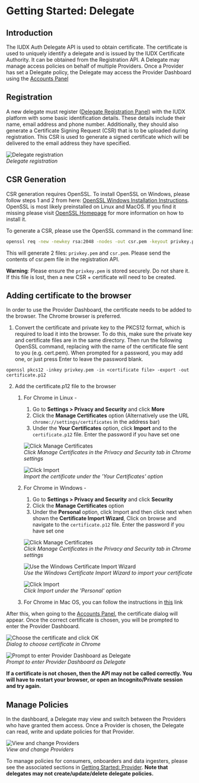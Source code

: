 # Getting Started: Delegate

## Introduction
The IUDX Auth Delegate API is used to obtain certificate. The certificate is used to uniquely identify a delegate and is issued by the IUDX Certificate Authority. It can be obtained from the Registration API. A Delegate may manage access policies on behalf of multiple Providers. Once a Provider has set a Delegate policy, the Delegate may access the Provider Dashboard using the [Accounts Panel](https://accounts.iudx.org.in)

## Registration
A new delegate must register ([Delegate Registration Panel](https://accounts.iudx.org.in/register)) with the IUDX platform with some basic identification details. These details include their name, email address and phone number. Additionally, they should also generate a Certificate Signing Request (CSR) that is to be uploaded during registration. This CSR is used to generate a signed certificate which will be delivered to the email address they have specified.

![Delegate registration](../resources/auth/dele-reg.png)<br>
*Delegate registration*

## CSR Generation

CSR generation requires OpenSSL. To install OpenSSL on Windows, please follow steps 1 and 2 from here: [OpenSSL Windows Installation Instructions](https://www.namecheap.com/support/knowledgebase/article.aspx/10161/14/generating-a-csr-on-windows-using-openssl). OpenSSL is most likely preinstalled on Linux and MacOS. If you find it missing please visit [OpenSSL Homepage](https://www.openssl.org/) for more information on how to install it.

To generate a CSR, please use the OpenSSL command in the command line:
```bash
openssl req -new -newkey rsa:2048 -nodes -out csr.pem -keyout privkey.pem -subj "/"
```
This will generate 2 files: `privkey.pem` and `csr.pem`. Please send the contents of csr.pem file in the registration API.

**Warning**: Please ensure the `privkey.pem` is stored securely. Do not share it. If this file is lost, then a new CSR + certificate will need to be created.

## Adding certificate to the browser

In order to use the Provider Dashboard, the certificate needs to be added to the browser. The Chrome browser is preferred.

1. Convert the certificate and private key to the PKCS12 format, which is required to load it into the browser. To do this, make sure the private key and certificate files are in the same directory. Then run the following OpenSSL command, replacing <certificate file> with the name of the certificate file sent to you (e.g. cert.pem). When prompted for a password, you may add one, or just press Enter to leave the password blank.

```
openssl pkcs12 -inkey privkey.pem -in <certificate file> -export -out certificate.p12
```

2. Add the certificate.p12 file to the browser 
    1. For Chrome in Linux -
        1. Go to **Settings > Privacy and Security** and click **More**
        2. Click the **Manage Certificates** option (Alternatively use the URL `chrome://settings/certificates` in the address bar)
        3. Under the **Your Certificates** option, click **Import** and  to the `certificate.p12` file. Enter the password if you have set one

		![Click Manage Certificates](../resources/auth/chrome-lin1.png)<br>
		*Click Manage Certificates in the Privacy and Security tab in Chrome settings*

		![Click Import](../resources/auth/chrome-lin2.png)<br>
		*Import the certificate under the 'Your Certificates' option*

    2. For Chrome in Windows -
        1. Go to **Settings > Privacy and Security** and click **Security**
        2. Click the **Manage Certificates** option
        3. Under the **Personal** option, click Import and then click next when shown the **Certificate Import Wizard**, Click on browse and navigate to the `certificate.p12` file. Enter the password if you have set one
        
        ![Click Manage Certificates](../resources/auth/chrome-win1.png)<br>
		*Click Manage Certificates in the Privacy and Security tab in Chrome settings*

		![Use the Windows Certificate Import Wizard](../resources/auth/chrome-win2.png)<br>
		*Use the Windows Certificate Import Wizard to import your certificate*
		
		![Click Import](../resources/auth/chrome-win3.png)<br>
		*Click Import under the 'Personal' option*

    3. For Chrome in Mac OS, you can follow the instructions in [this](https://www.digicert.com/kb/managing-client-certificates.htm#chrome_import_cert_2) link

After this, when going to the [Accounts Panel](https://accounts.iudx.org.in), the certificate dialog will appear. Once the correct certificate is chosen, you will be prompted to enter the Provider Dashboard.

![Choose the certificate and click OK](../resources/auth/cert-dialog.png)<br>
*Dialog to choose certificate in Chrome*

![Prompt to enter Provider Dashboard as Delegate](../resources/auth/login-cons-dele.png)<br>
*Prompt to enter Provider Dashboard as Delegate*

**If a certificate is not chosen, then the API may not be called correctly. You will have to restart your browser, or open an Incognito/Private session and try again.**

## Manage Policies

In the dashboard, a Delegate may view and switch between the Providers who have granted them access. Once a Provider is chosen, the Delegate can read, write and update policies for that Provider.

![View and change Providers](../resources/auth/view-delegate-providers.png)<br>
*View and change Providers*

To manage policies for consumers, onboarders and data ingesters, please see the associated sections in [Getting Started: Provider](./producer.md). **Note that delegates may not create/update/delete delegate policies.**
